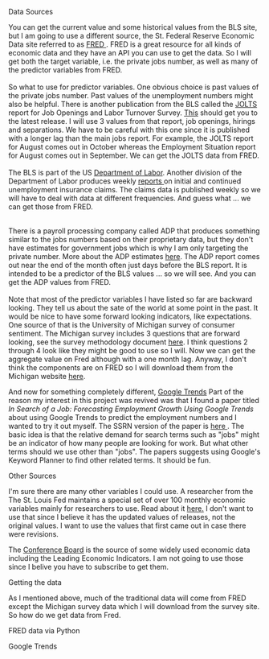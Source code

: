 
<p class="head3"> Data Sources </p>
You can get the current value and some historical values from the BLS site, but I am going to
use a different source, the St. Federal Reserve Economic Data site referred to as
<a target="_blank" href="https://fred.stlouisfed.org/"> FRED </a>.
FRED is a great resource for all kinds of economic data and they have an API you can use
to get the data.  So I will get both the target variable, i.e. the private jobs number, as well as many of the
predictor variables from FRED.
<br> <br>
So what to use for predictor variables. One obvious choice is past values of the private jobs number.
Past values of the unemployment numbers might also be helpful.
There is another publication from the BLS called the
<a target="_blank" href="https://www.bls.gov/jlt/home.htm">JOLTS</a> report for Job Openings and Labor Turnover Survey.
<a target="_blank" href="https://www.bls.gov/news.release/jolts.toc.htm">This</a>
  should get you to the latest release.
I will use 3 values from that report, job openings, hirings and separations.
We have to be careful with this one since it is published with a longer lag than the
main jobs report.  For example, the JOLTS report for August comes out in October
whereas the Employment Situation report for August comes out in September.
We can get the JOLTS data from FRED.
<br><br>
The BLS is part of the US <a target="_blank" href="https://www.dol.gov/">Department of Labor</a>.
Another division of the Department of Labor produces weekly
<a target="_blank" href="https://www.dol.gov/ui/data.pdf">reports </a> on initial and continued
unemployment insurance claims.
The claims data is published weekly so we will have to deal with data at different frequencies.
And guess what ... we can get those from FRED.
<br><br>

There is a payroll processing company called ADP that produces something similar to the jobs numbers
based on their proprietary data, but they don't have estimates for government jobs which is why
I am only targeting the private number. More about the ADP estimates <a target="_blank" href="https://adpemploymentreport.com/">here</a>.
The ADP report comes out near the end of the month often just days before the BLS report.
It is intended to be a predictor of the BLS values ... so we will see.
And you can get the ADP values from FRED.
<br><br>
Note that most of the predictor variables I have listed so far are backward looking.
They tell us about the sate of the world at some point in the past.
It would be nice to have some forward looking indicators, like expectations.
One source of that is the University of Michigan survey of consumer sentiment.
The Michigan survey includes 3 questions that are forward looking, see the survey
methodology document
<a target="_blank" href="https://data.sca.isr.umich.edu/survey-info.php">here</a>.
I think questions 2 through 4 look like they might be good to use so I will.
Now we can get the aggregate value on Fred although with a one month lag.
Anyway, I don't think the components are on FRED so I will
download them from the Michigan website <a target="_blank" href="https://data.sca.isr.umich.edu/data-archive/mine.php">here</a>.

And now for something completely different, <a target="_blank" href="https://trends.google.com/trends"> Google Trends</a>
Part of the reason my interest in this project was revived was that I found a paper titled
<em> In Search of a Job: Forecasting Employment Growth Using Google Trends </em>
about using Google Trends to predict the employment numbers and I wanted to try it out myself.
The SSRN version of the paper is <a target="_blank" href="https://papers.ssrn.com/sol3/papers.cfm?abstract_id=3423124"> here </a>.
The basic idea is that the relative demand for search terms such as "jobs" might be an indicator of
how many people are looking for work. But what other terms should we use other than "jobs".
The papers suggests using Google's Keyword Planner to find other related terms.
It should be fun.

<p class="head4"> Other Sources </p>
I'm sure there are many other variables I could use.  A researcher from the The St. Louis Fed maintains a special set of over 100 monthly economic variables
mainly for researchers to use.  Read about it <a target="_blank" href="https://research.stlouisfed.org/wp/more/2015-012"> here.</a>
I don't want to use that since I believe it has the updated values of releases, not the original values.
I want to use the values that first came out in case there were revisions.

The <a target="_blank" href="https://www.conference-board.org/us/">Conference Board</a> is the source of some widely used economic data including the Leading Economic Indicators.
I am not going to use those since I belive you have to subscribe to get them.

<p class="head3"> Getting the data </p>
As I mentioned above, much of the traditional data will come from FRED except the Michigan survey data which I will download
from the survey site.  So how do we get data from Fred.

<p class="head4"> FRED data via Python </p>

<p class="head4"> Google Trends  </p>
